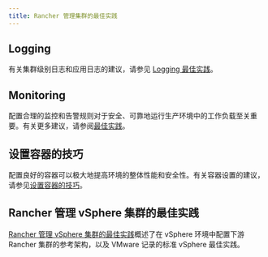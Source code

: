 ```yaml
---
title: Rancher 管理集群的最佳实践
---
```


<head>
  <link rel="canonical" href="https://ranchermanager.docs.rancher.com/zh/reference-guides/best-practices/rancher-managed-clusters"/>
</head>

## Logging

有关集群级别日志和应用日志的建议，请参见 [Logging 最佳实践](logging-best-practices.md)。

## Monitoring

配置合理的监控和告警规则对于安全、可靠地运行生产环境中的工作负载至关重要。有关更多建议，请参阅[最佳实践](monitoring-best-practices.md)。

## 设置容器的技巧

配置良好的容器可以极大地提高环境的整体性能和安全性。有关容器设置的建议，请参见[设置容器的技巧](tips-to-set-up-containers.md)。

## Rancher 管理 vSphere 集群的最佳实践

[Rancher 管理 vSphere 集群的最佳实践](rancher-managed-clusters-in-vsphere.md)概述了在 vSphere 环境中配置下游 Rancher 集群的参考架构，以及 VMware 记录的标准 vSphere 最佳实践。
